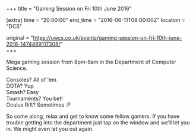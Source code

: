 +++
title = "Gaming Session on Fri 10th June 2016"

[extra]
time = "20:00:00"
end_time = "2016-06-11T08:00:00Z"
location = "DCS"

original = "https://uwcs.co.uk/events/gaming-session-on-fri-10th-june-2016-1474489117308/"    
+++

Mega gaming session from 8pm-8am in the Department of Computer Science.

Consoles? All of 'em  
DOTA? Yup  
Smash? Easy  
Tournaments? You bet\!  
Oculus Rift? Sometimes :P

So come along, relax and get to know some fellow gamers. If you have trouble getting into the department just tap on the window and we’ll let you in. We might even let you out again.

